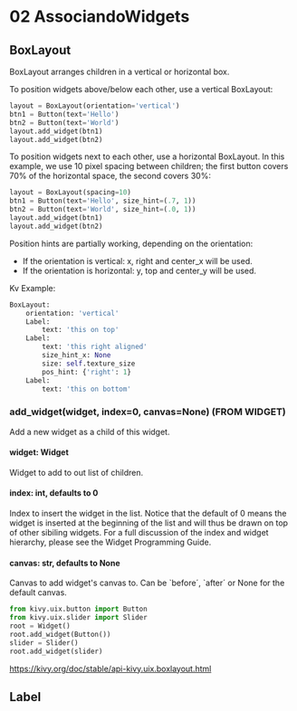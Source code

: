 # 02 AssociandoWidgets

## BoxLayout

BoxLayout arranges children in a vertical or horizontal box.

To position widgets above/below each other, use a vertical BoxLayout:

```python
layout = BoxLayout(orientation='vertical')
btn1 = Button(text='Hello')
btn2 = Button(text='World')
layout.add_widget(btn1)
layout.add_widget(btn2)
```

To position widgets next to each other, use a horizontal BoxLayout. In this example, we use 10 pixel spacing between children; the first button covers 70% of the horizontal space, the second covers 30%:

```python
layout = BoxLayout(spacing=10)
btn1 = Button(text='Hello', size_hint=(.7, 1))
btn2 = Button(text='World', size_hint=(.0, 1))
layout.add_widget(btn1)
layout.add_widget(btn2)
```

Position hints are partially working, depending on the orientation:

* If the orientation is vertical: x, right and center_x will be used.
* If the orientation is horizontal: y, top and center_y will be used.

Kv Example:

```python
BoxLayout:
	orientation: 'vertical'
	Label:
		text: 'this on top'
	Label:
		text: 'this right aligned'
		size_hint_x: None
		size: self.texture_size
		pos_hint: {'right': 1}
	Label:
		text: 'this on bottom'
```

### add_widget(widget, index=0, canvas=None) (FROM WIDGET)

Add a new widget as a child of this widget.

#### widget: Widget

Widget to add to out list of children.

#### index: int, defaults to 0

Index to insert the widget in the list. Notice that the default of 0 means the widget is inserted at the beginning of the list and will thus be drawn on top of other sibiling widgets. For a full discussion of the index and widget hierarchy, please see the Widget Programming Guide.

#### canvas: str, defaults to None

Canvas to add widget's canvas to. Can be \`before´, \`after´ or None for the default canvas.

```python
from kivy.uix.button import Button
from kivy.uix.slider import Slider
root = Widget()
root.add_widget(Button())
slider = Slider()
root.add_widget(slider)
```

https://kivy.org/doc/stable/api-kivy.uix.boxlayout.html

## Label
